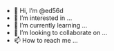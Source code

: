 - 👋 Hi, I’m @ed56d
- 👀 I’m interested in ...
- 🌱 I’m currently learning ...
- 💞️ I’m looking to collaborate on ...
- 📫 How to reach me ...

<!---
ed56d/ed56d is a ✨ special ✨ repository because its `README.md` (this file) appears on your GitHub profile.
You can click the Preview link to take a look at your changes.
--->
